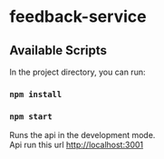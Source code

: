 # feedback-service
## Available Scripts

In the project directory, you can run:

### `npm install` 
### `npm start`

Runs the api in the development mode.\
Api run this url [http://localhost:3001](http://localhost:3000)
